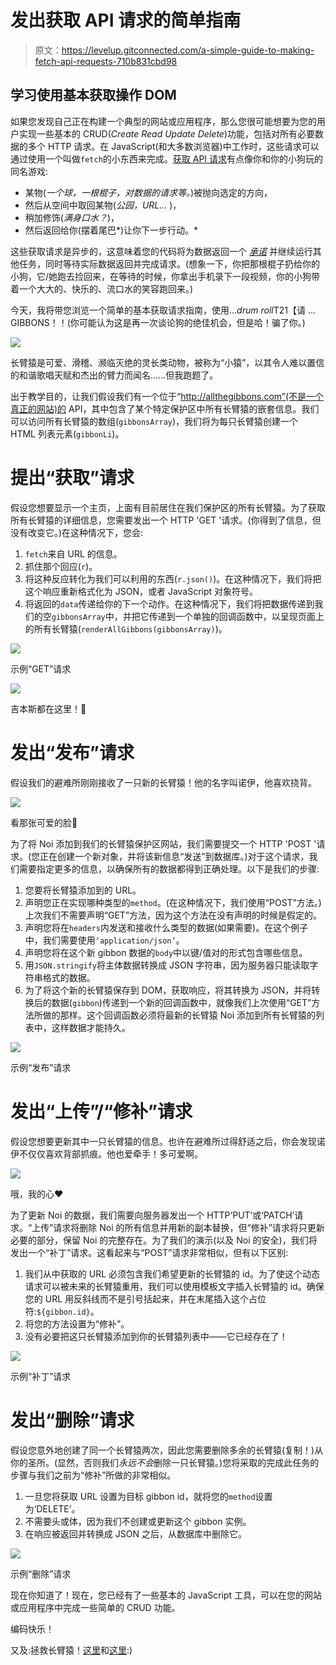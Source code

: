 # 发出获取 API 请求的简单指南

> 原文：<https://levelup.gitconnected.com/a-simple-guide-to-making-fetch-api-requests-710b831cbd98>

## 学习使用基本获取操作 DOM

如果您发现自己正在构建一个典型的网站或应用程序，那么您很可能想要为您的用户实现一些基本的 CRUD(*Create Read Update Delete*)功能，包括对所有必要数据的多个 HTTP 请求。在 JavaScript(和大多数浏览器)中工作时，这些请求可以通过使用一个叫做`fetch`的小东西来完成。[获取 API 请求](https://developer.mozilla.org/en-US/docs/Web/API/Fetch_API/Using_Fetch)有点像你和你的小狗玩的同名游戏:

*   某物(*一个球，一根棍子，对数据的请求等。*)被抛向选定的方向，
*   然后从空间中取回某物(*公园，URL…* )，
*   稍加修饰(*满身口水？*)，
*   然后返回给你(摆着尾巴*)让你下一步行动。*

这些获取请求是异步的，这意味着您的代码将为数据返回一个 [*承诺*](https://developer.mozilla.org/en-US/docs/Web/JavaScript/Reference/Global_Objects/Promise) 并继续运行其他任务，同时等待实际数据返回并完成请求。(想象一下，你把那根棍子扔给你的小狗，它/她跑去捡回来，在等待的时候，你拿出手机录下一段视频，你的小狗带着一个大大的、快乐的、流口水的笑容跑回来。)

今天，我将带您浏览一个简单的基本获取请求指南，使用…*drum roll*T21【请 …GIBBONS！！(你可能认为这是再一次谈论狗的绝佳机会，但是哈！骗了你。)

![](img/7e3ad0e08596e2392f452b3c880fe5ea.png)

长臂猿是可爱、滑稽、濒临灭绝的灵长类动物，被称为“小猿”，以其令人难以置信的和谐歌唱天赋和杰出的臂力而闻名……但我跑题了。

出于教学目的，让我们假设我们有一个位于“http://allthegibbons.com”(不是一个真正的网站)的 API，其中包含了某个特定保护区中所有长臂猿的嵌套信息。我们可以访问所有长臂猿的数组(`gibbonsArray`)，我们将为每只长臂猿创建一个 HTML 列表元素(`gibbonLi`)。

# 提出“获取”请求

假设您想要显示一个主页，上面有目前居住在我们保护区的所有长臂猿。为了获取所有长臂猿的详细信息，您需要发出一个 HTTP 'GET '请求。(你得到了信息，但没有改变它。)在这种情况下，您会:

1.  `fetch`来自 URL 的信息。
2.  抓住那个回应(`r`)。
3.  将这种反应转化为我们可以利用的东西(`r.json()`)。在这种情况下，我们将把这个响应重新格式化为 JSON，或者 JavaScript 对象符号。
4.  将返回的`data`传递给你的下一个动作。在这种情况下，我们将把数据传递到我们的空`gibbonsArray`中，并把它传递到一个单独的回调函数中，以呈现页面上的所有长臂猿(`renderAllGibbons(gibbonsArray)`)。

![](img/ce66abada93ca123f4f87738ee492205.png)

示例“GET”请求

![](img/2975209cb93e3479abd573ec41c7ca6b.png)

吉本斯都在这里！🎉

# 发出“发布”请求

假设我们的避难所刚刚接收了一只新的长臂猿！他的名字叫诺伊，他喜欢挠背。

![](img/560c27794558e466f37a916d5f0e3544.png)

看那张可爱的脸👼

为了将 Noi 添加到我们的长臂猿保护区网站，我们需要提交一个 HTTP 'POST '请求。(您正在创建一个新对象，并将该新信息“发送”到数据库。)对于这个请求，我们需要指定更多的信息，以确保所有的数据都得到正确处理。以下是我们的步骤:

1.  您要将长臂猿添加到的 URL。
2.  声明您正在实现哪种类型的`method`。(在这种情况下，我们使用“POST”方法。)上次我们不需要声明“GET”方法，因为这个方法在没有声明的时候是假定的。
3.  声明您将在`headers`内发送和接收什么类型的数据(如果需要)。在这个例子中，我们需要使用`‘application/json’`。
4.  声明您将在这个新 gibbon 数据的`body`中以键/值对的形式包含哪些信息。
5.  用`JSON.stringify`将主体数据转换成 JSON 字符串，因为服务器只能读取字符串格式的数据。
6.  为了将这个新的长臂猿保存到 DOM，获取响应，将其转换为 JSON，并将转换后的数据(`gibbon`)传递到一个新的回调函数中，就像我们上次使用“GET”方法所做的那样。这个回调函数必须将最新的长臂猿 Noi 添加到所有长臂猿的列表中，这样数据才能持久。

![](img/55050102c0063115a1a55b622a96423e.png)

示例“发布”请求

# 发出“上传”/“修补”请求

假设您想要更新其中一只长臂猿的信息。也许在避难所过得舒适之后，你会发现诺伊不仅仅喜欢背部抓痕。他也爱牵手！多可爱啊。

![](img/acd60392e3d9e7f21f6f62e1d7f02792.png)

哦，我的心❤️

为了更新 Noi 的数据，我们需要向服务器发出一个 HTTP‘PUT’或‘PATCH’请求。“上传”请求将删除 Noi 的所有信息并用新的副本替换，但“修补”请求将只更新必要的部分，保留 Noi 的完整存在。为了我们的演示(以及 Noi 的安全)，我们将发出一个“补丁”请求。这看起来与“POST”请求非常相似，但有以下区别:

1.  我们从中获取的 URL 必须包含我们希望更新的长臂猿的 id。为了使这个动态请求可以被未来的长臂猿重用，我们可以使用模板文字插入长臂猿的 id。确保您的 URL 用反斜线而不是引号括起来，并在末尾插入这个占位符:`${gibbon.id}`。
2.  将您的方法设置为“修补”。
3.  没有必要把这只长臂猿添加到你的长臂猿列表中——它已经存在了！

![](img/06ecd5024c8d8e75314d5ea9c5a68e67.png)

示例“补丁”请求

# 发出“删除”请求

假设您意外地创建了同一个长臂猿两次，因此您需要删除多余的长臂猿(复制！)从你的圣所。(显然，否则我们*永远不会*删除一只长臂猿。)您将采取的完成此任务的步骤与我们之前为“修补”所做的非常相似。

1.  一旦您将获取 URL 设置为目标 gibbon id，就将您的`method`设置为‘DELETE’。
2.  不需要头或体，因为我们不创建或更新这个 gibbon 实例。
3.  在响应被返回并转换成 JSON 之后，从数据库中删除它。

![](img/6199c4114c8bce8b3734264be59539a1.png)

示例“删除”请求

现在你知道了！现在，您已经有了一些基本的 JavaScript 工具，可以在您的网站或应用程序中完成一些简单的 CRUD 功能。

编码快乐！

又及:拯救长臂猿！[这里](https://www.ippl.org/gibbon/)和[这里](https://www.gibbonathighlandfarm.org/en/):)